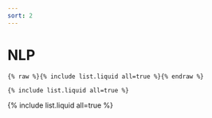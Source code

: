 ```yaml
---
sort: 2
---
```


# NLP

```
{% raw %}{% include list.liquid all=true %}{% endraw %}

{% include list.liquid all=true %}
```

{% include list.liquid all=true %}
